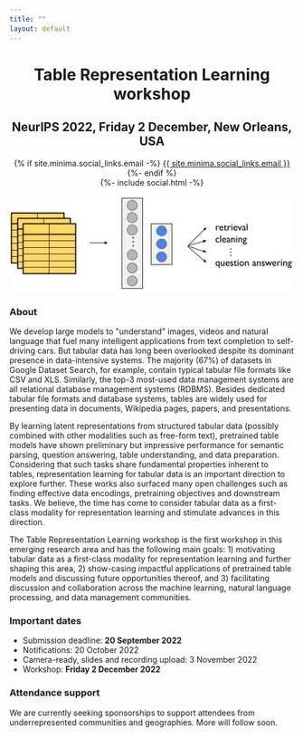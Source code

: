 ```yaml
---
title: ""
layout: default
---
```


<div align="center">
<h1><b>Table Representation Learning workshop</b></h1>
<h2>NeurIPS 2022, Friday 2 December, New Orleans, USA</h2>
<div>
{% if site.minima.social_links.email -%}
<a class="u-email" href="mailto:{{ site.minima.social_links.email }}">{{ site.minima.social_links.email }}</a>
{%- endif %}
</div>
<div class="social-links">
    {%- include social.html -%}
</div>
</div>

<p align="center">
    <img src="assets/trl_workshop.jpg"/>
</p>


### **About**

We develop large models to "understand" images, videos and natural language that fuel many
intelligent applications from text completion to self-driving cars. But tabular data has long been
overlooked despite its dominant presence in data-intensive systems. The majority (67%) of datasets
in Google Dataset Search, for example, contain typical tabular file formats like CSV and XLS.
Similarly, the top-3 most-used data management systems are all relational database management
systems (RDBMS). Besides dedicated tabular file formats and database systems, tables are widely
used for presenting data in documents, Wikipedia pages, papers, and presentations.

By learning latent representations from structured tabular data (possibly combined with other modalities
such as free-form text), pretrained table models have shown preliminary but impressive performance
for semantic parsing, question answering, table understanding, and data preparation. Considering that such tasks share fundamental properties inherent to tables, representation
learning for tabular data is an important direction to explore further. These works also
surfaced many open challenges such as finding effective data encodings, pretraining objectives and
downstream tasks. We believe, the time has come to consider tabular data as a first-class modality for representation learning and stimulate advances in this direction.

The Table Representation Learning workshop is the first workshop in this emerging research area and has the following main goals: 1) motivating tabular data as a first-class modality for representation
learning and further shaping this area, 2) show-casing impactful applications of pretrained table
models and discussing future opportunities thereof, and 3) facilitating discussion and collaboration
across the machine learning, natural language processing, and data management communities.


### **Important dates**
- Submission deadline: <b>20 September 2022</b>
- Notifications: 20 October 2022
- Camera-ready, slides and recording upload: 3 November 2022
- Workshop: <b>Friday 2 December 2022</b>


### **Attendance support**

We are currently seeking sponsorships to support attendees from underrepresented communities and geographies.
More will follow soon.
